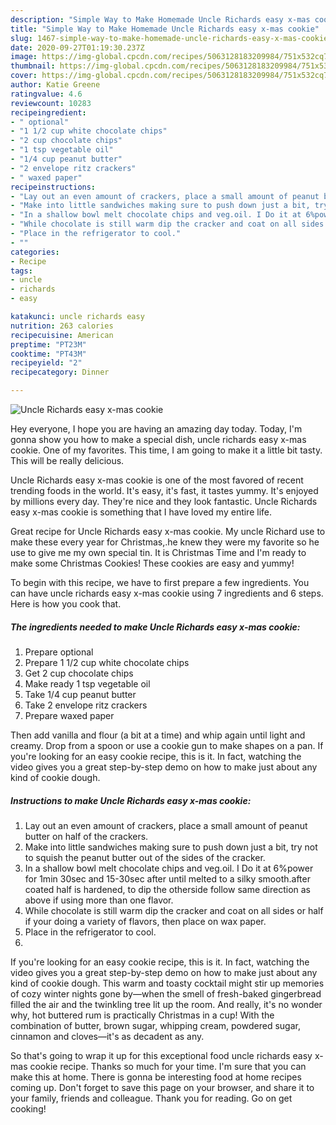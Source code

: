 ```yaml
---
description: "Simple Way to Make Homemade Uncle Richards easy x-mas cookie"
title: "Simple Way to Make Homemade Uncle Richards easy x-mas cookie"
slug: 1467-simple-way-to-make-homemade-uncle-richards-easy-x-mas-cookie
date: 2020-09-27T01:19:30.237Z
image: https://img-global.cpcdn.com/recipes/5063128183209984/751x532cq70/uncle-richards-easy-x-mas-cookie-recipe-main-photo.jpg
thumbnail: https://img-global.cpcdn.com/recipes/5063128183209984/751x532cq70/uncle-richards-easy-x-mas-cookie-recipe-main-photo.jpg
cover: https://img-global.cpcdn.com/recipes/5063128183209984/751x532cq70/uncle-richards-easy-x-mas-cookie-recipe-main-photo.jpg
author: Katie Greene
ratingvalue: 4.6
reviewcount: 10283
recipeingredient:
- " optional"
- "1 1/2 cup white chocolate chips"
- "2 cup chocolate chips"
- "1 tsp vegetable oil"
- "1/4 cup peanut butter"
- "2 envelope ritz crackers"
- " waxed paper"
recipeinstructions:
- "Lay out an even amount of crackers, place a small amount of peanut butter on half of the crackers."
- "Make into little sandwiches making sure to push down just a bit, try not to squish the peanut butter out of the sides of the cracker."
- "In a shallow bowl melt chocolate chips and veg.oil. I Do it at 6%power for 1min 30sec and 15-30sec after until melted to a silky smooth.after coated half is hardened, to dip the otherside follow same direction as above if using more than one flavor."
- "While chocolate is still warm dip the cracker and coat on all sides or half if your doing a variety of flavors, then place on wax paper."
- "Place in the refrigerator to cool."
- ""
categories:
- Recipe
tags:
- uncle
- richards
- easy

katakunci: uncle richards easy 
nutrition: 263 calories
recipecuisine: American
preptime: "PT23M"
cooktime: "PT43M"
recipeyield: "2"
recipecategory: Dinner

---
```



![Uncle Richards easy x-mas cookie](https://img-global.cpcdn.com/recipes/5063128183209984/751x532cq70/uncle-richards-easy-x-mas-cookie-recipe-main-photo.jpg)

Hey everyone, I hope you are having an amazing day today. Today, I'm gonna show you how to make a special dish, uncle richards easy x-mas cookie. One of my favorites. This time, I am going to make it a little bit tasty. This will be really delicious.

Uncle Richards easy x-mas cookie is one of the most favored of recent trending foods in the world. It's easy, it's fast, it tastes yummy. It's enjoyed by millions every day. They're nice and they look fantastic. Uncle Richards easy x-mas cookie is something that I have loved my entire life.

Great recipe for Uncle Richards easy x-mas cookie. My uncle Richard use to make these every year for Christmas,.he knew they were my favorite so he use to give me my own special tin. It is Christmas Time and I&#39;m ready to make some Christmas Cookies! These cookies are easy and yummy!


To begin with this recipe, we have to first prepare a few ingredients. You can have uncle richards easy x-mas cookie using 7 ingredients and 6 steps. Here is how you cook that.

<!--inarticleads1-->

##### The ingredients needed to make Uncle Richards easy x-mas cookie:

1. Prepare  optional
1. Prepare 1 1/2 cup white chocolate chips
1. Get 2 cup chocolate chips
1. Make ready 1 tsp vegetable oil
1. Take 1/4 cup peanut butter
1. Take 2 envelope ritz crackers
1. Prepare  waxed paper


Then add vanilla and flour (a bit at a time) and whip again until light and creamy. Drop from a spoon or use a cookie gun to make shapes on a pan. If you&#39;re looking for an easy cookie recipe, this is it. In fact, watching the video gives you a great step-by-step demo on how to make just about any kind of cookie dough. 

<!--inarticleads2-->

##### Instructions to make Uncle Richards easy x-mas cookie:

1. Lay out an even amount of crackers, place a small amount of peanut butter on half of the crackers.
1. Make into little sandwiches making sure to push down just a bit, try not to squish the peanut butter out of the sides of the cracker.
1. In a shallow bowl melt chocolate chips and veg.oil. I Do it at 6%power for 1min 30sec and 15-30sec after until melted to a silky smooth.after coated half is hardened, to dip the otherside follow same direction as above if using more than one flavor.
1. While chocolate is still warm dip the cracker and coat on all sides or half if your doing a variety of flavors, then place on wax paper.
1. Place in the refrigerator to cool.
1. 


If you&#39;re looking for an easy cookie recipe, this is it. In fact, watching the video gives you a great step-by-step demo on how to make just about any kind of cookie dough. This warm and toasty cocktail might stir up memories of cozy winter nights gone by—when the smell of fresh-baked gingerbread filled the air and the twinkling tree lit up the room. And really, it&#39;s no wonder why, hot buttered rum is practically Christmas in a cup! With the combination of butter, brown sugar, whipping cream, powdered sugar, cinnamon and cloves—it&#39;s as decadent as any. 

So that's going to wrap it up for this exceptional food uncle richards easy x-mas cookie recipe. Thanks so much for your time. I'm sure that you can make this at home. There is gonna be interesting food at home recipes coming up. Don't forget to save this page on your browser, and share it to your family, friends and colleague. Thank you for reading. Go on get cooking!
